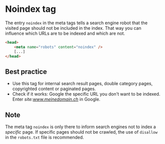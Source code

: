 # Noindex tag

The entry `noindex` in the meta tags tells a search engine robot that the visited page should not be included in the index. 
That way you can influence which URLs are to be indexed and which are not.

```html
<head>
    <meta name="robots" content="noindex" />
    [...]
</head>
```

## Best practice
* Use this tag for internal search result pages, double category pages, copyrighted content or paginated pages.
* Check if it works: Google the specific URL you don't want to be indexed. Enter *site:www.meinedomain.ch* in Google.

## Note
The meta tag `noindex` is only there to inform search engines not to index a _specific_ page.
If specific pages should not be crawled, the use of `disallow` in the `robots.txt` file is recommended.
